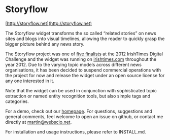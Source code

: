 Storyflow
=========

[http://storyflow.net](http://storyflow.net)

The Storyflow widget transforms the so called “related stories” on news sites and blogs into visual timelines, allowing the reader to quickly grasp the bigger picture behind any news story.

The Storyflow project was one of [five finalists](http://www.irishtimes.com/business/sectors/technology/five-start-up-firms-shortlisted-for-irish-times-digital-challenge-1.532783) at the 2012 IrishTimes Digital Challenge and the widget was running on [irishtimes.com](http://www.irishtimes.com) throughout the year 2012.
Due to the varying topic models across different news organisations, it has been decided to suspend commercial operations with the project for now and release the widget under an open source license for any one interested in it.

Note that the widget can be used in conjunction with sophisticated topic extraction or named entity recognition tools, but also simple tags and categories.

For a demo, check out our [homepage](http://storyflow.net). For questions, suggestions and general comments, feel welcome to open an issue on github, or contact me directly at martin@webscio.net.

For installation and usage instructions, please refer to INSTALL.md.
